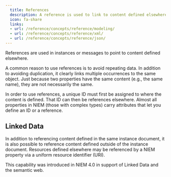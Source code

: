```yaml
---
  title: References
  description: A reference is used to link to content defined elsewhere.
  icon: fa-share
  links:
  - url: /reference/concepts/reference/modeling/
  - url: /reference/concepts/reference/xml/
  - url: /reference/concepts/reference/json/
---
```


References are used in instances or messages to point to content defined elsewhere.

A common reason to use references is to avoid repeating data.  In addition to avoiding duplication, it clearly links multiple occurrences to the same object.  Just because two properties have the same content (e.g., the same name), they are not necessarily the same.

In order to use references, a unique ID must first be assigned to where the content is defined.  That ID can then be references elsewhere.  Almost all properties in NIEM (those with complex types) carry attributes that let you define an ID or a reference.

<!--more-->

## Linked Data

In addition to referencing content defined in the same instance document, it is also possible to reference content defined outside of the instance document.  Resources defined elsewhere may be referenced by a NIEM property via a uniform resource identifier (URI).

This capability was introduced in NIEM 4.0 in support of Linked Data and the semantic web.

